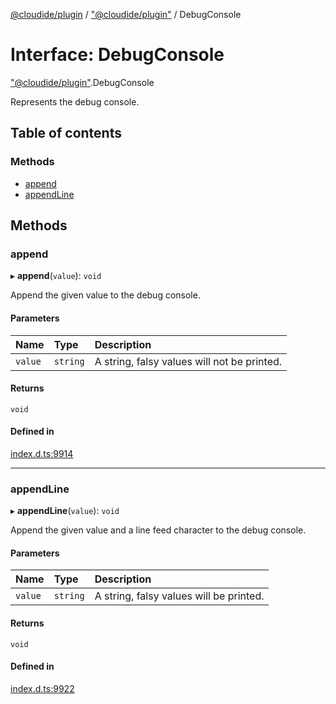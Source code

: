 [@cloudide/plugin](../README.md) / ["@cloudide/plugin"](../modules/_cloudide_plugin_.md) / DebugConsole

# Interface: DebugConsole

["@cloudide/plugin"](../modules/_cloudide_plugin_.md).DebugConsole

Represents the debug console.

## Table of contents

### Methods

- [append](cloudide_plugin_.DebugConsole.md#append)
- [appendLine](cloudide_plugin_.DebugConsole.md#appendline)

## Methods

### append

▸ **append**(`value`): `void`

Append the given value to the debug console.

#### Parameters

| Name | Type | Description |
| :------ | :------ | :------ |
| `value` | `string` | A string, falsy values will not be printed. |

#### Returns

`void`

#### Defined in

[index.d.ts:9914](https://github.com/shuyaqian/cloudide-plugin-api/blob/26b31b9/index.d.ts#L9914)

___

### appendLine

▸ **appendLine**(`value`): `void`

Append the given value and a line feed character
to the debug console.

#### Parameters

| Name | Type | Description |
| :------ | :------ | :------ |
| `value` | `string` | A string, falsy values will be printed. |

#### Returns

`void`

#### Defined in

[index.d.ts:9922](https://github.com/shuyaqian/cloudide-plugin-api/blob/26b31b9/index.d.ts#L9922)
